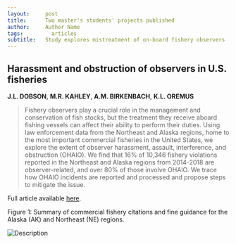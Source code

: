 ```yaml
---
layout:     post
title:      Two master's students' projects published
author:     Author Name
tags: 		  articles
subtitle:  	Study explores mistreatment of on-board fishery observers
---
```

## Harassment and obstruction of observers in U.S. fisheries
**J.L. DOBSON**, **M.R. KAHLEY**, **A.M. BIRKENBACH**, **K.L. OREMUS**
> Fishery observers play a crucial role in the management and conservation of fish stocks, but the treatment they receive aboard fishing vessels can affect their ability to perform their duties. Using law enforcement data from the Northeast and Alaska regions, home to the most important commercial fisheries in the United States, we explore the extent of observer harassment, assault, interference, and obstruction (OHAIO). We find that 16% of 10,346 fishery violations reported in the Northeast and Alaska regions from 2014-2018 are observer-related, and over 80% of those involve OHAIO. We trace how OHAIO incidents are reported and processed and propose steps to mitigate the issue.

Full article available [here](https://doi.org/10.3389/fmars.2023.1232642).

Figure 1: Summary of commercial fishery citations and fine guidance for the Alaska (AK) and Northeast (NE) regions.

![Description](https://www.frontiersin.org/files/Articles/1232642/fmars-10-1232642-HTML/image_m/fmars-10-1232642-g001.jpg)
